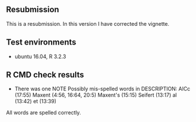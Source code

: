 ## Resubmission
This is a resubmission. In this version I have corrected the vignette.

## Test environments
* ubuntu 16.04, R 3.2.3

## R CMD check results

* There was one NOTE
Possibly mis-spelled words in DESCRIPTION:
  AICc (17:55)
  Maxent (4:56, 16:64, 20:5)
  Maxent's (15:15)
  Seifert (13:17)
  al (13:42)
  et (13:39)

All words are spelled correctly.
